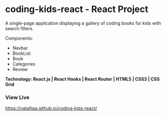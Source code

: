 # coding-kids-react - React Project

A single-page application displaying a gallery of coding books for kids with search filters.

Components:
- Navbar
- BookList
- Book
- Categories
- Review

**Technology: React.js | React Hooks | React Router | HTML5 | CSS3 | CSS Grid**

### View Live
<https://natalliaa.github.io/coding-kids-react/>


